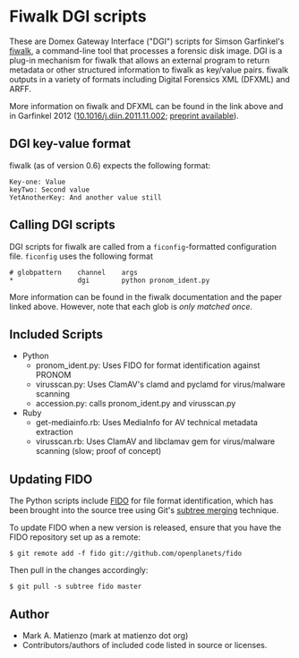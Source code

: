 Fiwalk DGI scripts
==================

These are Domex Gateway Interface ("DGI") scripts for Simson Garfinkel's
[fiwalk](http://afflib.org/software/fiwalk), a command-line tool
that processes a forensic disk image. DGI is a plug-in mechanism for fiwalk
that allows an external program to return metadata or other structured
information to fiwalk as key/value pairs. fiwalk outputs in a variety of
formats including Digital Forensics XML (DFXML) and ARFF.

More information on fiwalk and DFXML can be found in the link above and in Garfinkel 2012 ([10.1016/j.diin.2011.11.002](http://dx.doi.org/10.1016/j.diin.2011.11.002); [preprint available](http://simson.net/ref/2011/dfxml.pdf)).

DGI key-value format
--------------------

fiwalk (as of version 0.6) expects the following format:

    Key-one: Value
    keyTwo: Second value
    YetAnotherKey: And another value still

Calling DGI scripts
-------------------

DGI scripts for fiwalk are called from a `ficonfig`-formatted configuration
file. `ficonfig` uses the following format

    # globpattern    channel    args
    *                dgi        python pronom_ident.py

More information can be found in the fiwalk documentation and the paper linked above. However, note that each glob is *only matched once.*

Included Scripts
----------------

* Python
    * pronom\_ident.py: Uses FIDO for format identification against PRONOM 
    * virusscan.py: Uses ClamAV's clamd and pyclamd for virus/malware scanning
    * accession.py: calls pronom\_ident.py and virusscan.py
* Ruby
    * get-mediainfo.rb: Uses MediaInfo for AV technical metadata extraction
    * virusscan.rb: Uses ClamAV and libclamav gem for virus/malware scanning (slow; proof of concept)

Updating FIDO
-------------

The Python scripts include [FIDO](https://github.com/openplanets/fido) for
file format identification, which has been brought into the source tree
using Git's [subtree merging](http://www.kernel.org/pub/software/scm/git/docs/v1.7.10/howto/using-merge-subtree.html) technique. 

To update FIDO when a new version is released, ensure that you have the
FIDO repository set up as a remote:

    $ git remote add -f fido git://github.com/openplanets/fido

Then pull in the changes accordingly:

    $ git pull -s subtree fido master

Author
------

* Mark A. Matienzo (mark at matienzo dot org)
* Contributors/authors of included code listed in source or licenses.
